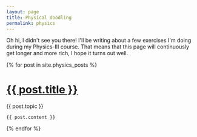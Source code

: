 ```yaml
---
layout: page
title: Physical doodling
permalink: physics
---
```


<script type="text/x-mathjax-config">
    MathJax.Hub.Config({
      extensions: [
        "MathMenu.js",
        "MathZoom.js",
        "AssistiveMML.js",
        "a11y/accessibility-menu.js"
      ],
      jax: ["input/TeX", "output/CommonHTML"],
      TeX: {
        extensions: [
          "AMSmath.js",
          "AMSsymbols.js",
          "noErrors.js",
          "noUndefined.js",
        ]
      }
    });
</script>
<script type="text/javascript" async src="https://cdnjs.cloudflare.com/ajax/libs/mathjax/2.7.5/MathJax.js"></script>

Oh hi, I didn't see you there! I'll be writing about a few exercises I'm doing during my Physics-III course. That means that this page will continuously get longer and more rich, I hope it turns out well.


<div class="posts">
  {% for post in site.physics_posts %}
  <div class="post">
    <h1 class="post-title">
      <a href="{{ post.url }}">
        {{ post.title }}
      </a>
    </h1>
    <span class="post-date">{{ post.topic }}</span>

    {{ post.content }}
  </div>
  {% endfor %}
</div>